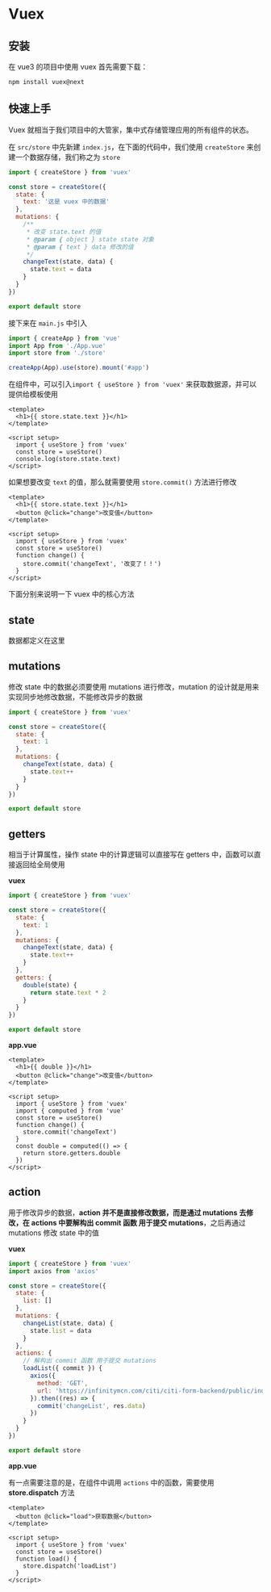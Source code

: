 # Vuex

## 安装

在 vue3 的项目中使用 vuex 首先需要下载：

```shell
npm install vuex@next
```

## 快速上手

Vuex 就相当于我们项目中的大管家，集中式存储管理应用的所有组件的状态。

在 `src/store` 中先新建 `index.js`，在下面的代码中，我们使用 `createStore` 来创建一个数据存储，我们称之为 `store`

```js
import { createStore } from 'vuex'

const store = createStore({
  state: {
    text: '这是 vuex 中的数据'
  },
  mutations: {
    /**
     * 改变 state.text 的值
     * @param { object } state state 对象
     * @param { text } data 修改的值
     */
    changeText(state, data) {
      state.text = data
    }
  }
})

export default store
```

接下来在 `main.js` 中引入

```js
import { createApp } from 'vue'
import App from './App.vue'
import store from './store'

createApp(App).use(store).mount('#app')
```

在组件中，可以引入`import { useStore } from 'vuex'` 来获取数据源，并可以提供给模板使用

```vue
<template>
  <h1>{{ store.state.text }}</h1>
</template>

<script setup>
  import { useStore } from 'vuex'
  const store = useStore()
  console.log(store.state.text)
</script>
```

如果想要改变 `text` 的值，那么就需要使用 `store.commit()` 方法进行修改

```vue
<template>
  <h1>{{ store.state.text }}</h1>
  <button @click="change">改变值</button>
</template>

<script setup>
  import { useStore } from 'vuex'
  const store = useStore()
  function change() {
    store.commit('changeText', '改变了！！')
  }
</script>
```

下面分别来说明一下 vuex 中的核心方法

## state

数据都定义在这里

## mutations

修改 state 中的数据必须要使用 mutations 进行修改，mutation 的设计就是用来实现同步地修改数据，不能修改异步的数据

```js
import { createStore } from 'vuex'

const store = createStore({
  state: {
    text: 1
  },
  mutations: {
    changeText(state, data) {
      state.text++
    }
  }
})

export default store
```

## getters

相当于计算属性，操作 state 中的计算逻辑可以直接写在 getters 中，函数可以直接返回给全局使用

**vuex**

```js
import { createStore } from 'vuex'

const store = createStore({
  state: {
    text: 1
  },
  mutations: {
    changeText(state, data) {
      state.text++
    }
  },
  getters: {
    double(state) {
      return state.text * 2
    }
  }
})

export default store
```

**app.vue**

```vue
<template>
  <h1>{{ double }}</h1>
  <button @click="change">改变值</button>
</template>

<script setup>
  import { useStore } from 'vuex'
  import { computed } from 'vue'
  const store = useStore()
  function change() {
    store.commit('changeText')
  }
  const double = computed(() => {
    return store.getters.double
  })
</script>
```

## action

用于修改异步的数据，**action 并不是直接修改数据，而是通过 mutations 去修改，在 actions 中要解构出 commit 函数 用于提交 mutations**，之后再通过 mutations 修改 state 中的值

**vuex**

```js
import { createStore } from 'vuex'
import axios from 'axios'

const store = createStore({
  state: {
    list: []
  },
  mutations: {
    changeList(state, data) {
      state.list = data
    }
  },
  actions: {
    // 解构出 commit 函数 用于提交 mutations
    loadList({ commit }) {
      axios({
        method: 'GET',
        url: 'https://infinitymcn.com/citi/citi-form-backend/public/index.php/index/Vote/getVoteRes'
      }).then((res) => {
        commit('changeList', res.data)
      })
    }
  }
})

export default store
```

**app.vue**

有一点需要注意的是，在组件中调用 `actions` 中的函数，需要使用 **store.dispatch** 方法

```vue
<template>
  <button @click="load">获取数据</button>
</template>

<script setup>
  import { useStore } from 'vuex'
  const store = useStore()
  function load() {
    store.dispatch('loadList')
  }
</script>
```
